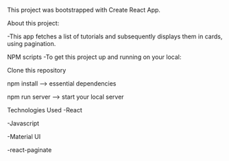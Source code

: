 This project was bootstrapped with Create React App.


About this project:

-This app fetches a list of tutorials and subsequently displays them in cards, using pagination.

NPM scripts
-To get this project up and running on your local:

Clone this repository

npm install --> essential dependencies

npm run server --> start your local server

Technologies Used
-React

-Javascript

-Material UI

-react-paginate

